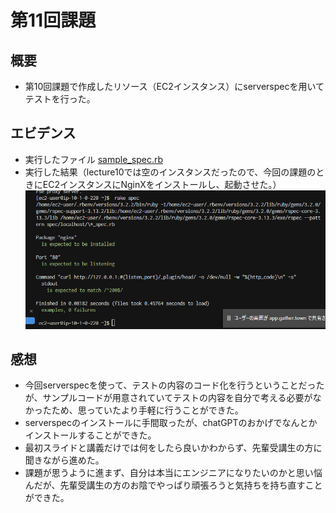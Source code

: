 # 第11回課題
## 概要
* 第10回課題で作成したリソース（EC2インスタンス）にserverspecを用いてテストを行った。
## エビデンス
* 実行したファイル
[sample_spec.rb](sample_spec.rb)
* 実行した結果（lecture10では空のインスタンスだったので、今回の課題のときにEC2インスタンスにNginXをインストールし、起動させた。）
![実行した結果](images/第11回課題/serverspecを実行した結果2025-04-08%20225717.png)
## 感想
* 今回serverspecを使って、テストの内容のコード化を行うということだったが、サンプルコードが用意されていてテストの内容を自分で考える必要がなかったため、思っていたより手軽に行うことができた。
* serverspecのインストールに手間取ったが、chatGPTのおかげでなんとかインストールすることができた。
* 最初スライドと講義だけでは何をしたら良いかわからず、先輩受講生の方に聞きながら進めた。
* 課題が思うように進まず、自分は本当にエンジニアになりたいのかと思い悩んだが、先輩受講生の方のお陰でやっぱり頑張ろうと気持ちを持ち直すことができた。